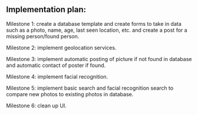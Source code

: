 ## Implementation plan:

Milestone 1: create a database template and create forms to take in data such as a photo, name, age, last seen location, etc. and create a post for a missing person/found person.

Milestone 2: implement geolocation services.

Milestone 3: implement automatic posting of picture if not found in database and automatic contact of poster if found.

Milestone 4: implement facial recognition.

Milestone 5: implement basic search and facial recognition search to compare new photos to existing photos in database.

Milestone 6: clean up UI.
